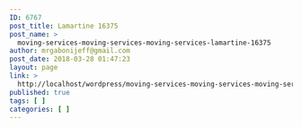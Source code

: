 ```yaml
---
ID: 6767
post_title: Lamartine 16375
post_name: >
  moving-services-moving-services-moving-services-lamartine-16375
author: mrgabonijeff@gmail.com
post_date: 2018-03-28 01:47:23
layout: page
link: >
  http://localhost/wordpress/moving-services-moving-services-moving-services-lamartine-16375/
published: true
tags: [ ]
categories: [ ]
---
```

